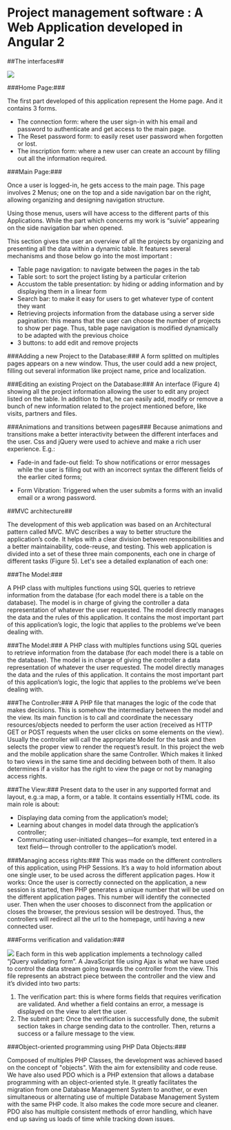 # Project management software : A Web Application developed in Angular 2  #


##The interfaces##

![]({{site.baseurl}}/http://farm6.staticflickr.com/5564/30341354171_4c9cdcb45e_b.jpg)

###Home Page:###

The first part developed of this application represent the Home page. And it contains 3 forms.
  - The connection form: where the user sign-in with his email and password to
authenticate and get access to the main page.
  - The Reset password form: to easily reset user password when forgotten or lost.
  - The inscription form: where a new user can create an account by filling out all the
information required.




###Main Page:###

Once a user is logged-in, he gets access to the main page. This page involves 2 Menus; one on the top and a side navigation bar on the right, allowing organizing and designing navigation structure.

Using those menus, users will have access to the different parts of this Applications. While
the part which concerns my work is “suivie” appearing on the side navigation bar when
opened.

This section gives the user an overview of all the projects by organizing and presenting all the
data within a dynamic table. It features several mechanisms and those below go into the most important :
- Table page navigation: to navigate between the pages in the tab
- Table sort: to sort the project listing by a particular criterion
- Accustom the table presentation: by hiding or adding information and by displaying
them in a linear form
- Search bar: to make it easy for users to get whatever type of content they want
- Retrieving projects information from the database using a server side pagination: this
 means that the user can choose the number of projects to show per page. Thus, table page navigation is modified dynamically to be adapted with the previous choice
- 3 buttons: to add edit and remove projects





###Adding a new Project to the Database:###
A form splitted on multiples pages appears on a new window. Thus, the user could add a new
project, filling out several information like project name, price and localization.

###Editing an existing Project on the Database:###
An interface (Figure 4) showing all the project information allowing the user to edit any project listed on the table. In addition to that, he can easily add, modify or remove a bunch of new information related to the project mentioned before, like visits, partners and files.

###Animations and transitions between pages###
Because animations and transitions make a better interactivity between the different interfaces
and the user. Css and jQuery were used to achieve and make a rich user experience. E.g.:

- Fade-in and fade-out field: To show notifications or error messages while the user is
filling out with an incorrect syntax the different fields of the earlier cited forms;

- Form Vibration: Triggered when the user submits a forms with an invalid email or a
wrong password.


##MVC architecture##

The development of this web application was based on an Architectural pattern called MVC. MVC describes a way to better structure the application’s code. It helps with a clear division between responsibilities and a better maintainability, code-reuse, and testing.
This web application is divided into a set of these three main components, each one in charge of different tasks (Figure 5). Let's see a detailed explanation of each one:

###The Model:###

A PHP class with multiples functions using SQL queries to retrieve information from the database (for each model there is a table on the database). The model is in charge of giving the controller a data representation of whatever the user requested. The model directly manages the data and the rules of this application. It contains the most important part of this application’s logic, the logic that applies to the problems we’ve been dealing with.

###The Model:###
A PHP class with multiples functions using SQL queries to retrieve information from the database (for each model there is a table on the database). The model is in charge of giving the controller a data representation of whatever the user requested. The model directly manages the data and the rules of this application. It contains the most important part of this application’s logic, the logic that applies to the problems we’ve been dealing with.

###The Controller:###
A PHP file that manages the logic of the code that makes decisions. This is somehow the intermediary between the model and the view. Its main function is to call and coordinate the necessary resources/objects needed to perform the user action (received as HTTP GET or POST requests when the user clicks on some elements on the view). Usually the controller will call the appropriate Model for the task and then selects the proper view to render the request’s result.
In this project the web and the mobile application share the same Controller. Which makes it
linked to two views in the same time and deciding between both of them. It also determines if
a visitor has the right to view the page or not by managing access rights.

###The View:###
Present data to the user in any supported format and layout, e.g.:a map, a form, or a table. It contains essentially HTML code. its main role is about:

- Displaying data coming from the application’s model;
- Learning about changes in model data through the application’s controller;
- Communicating user-initiated changes—for example, text entered in a text field—
through controller to the application’s model.



###Managing access rights:###
This was made on the different controllers of this application, using PHP Sessions. It’s a way to hold information about one single user, to be used across the different application pages.
How it works:
Once the user is correctly connected on the application, a new session is started, then PHP
generates a unique number that will be used on the different application pages. This number
will identify the connected user.
Then when the user chooses to disconnect from the application or closes the browser, the previous session will be destroyed. Thus, the controllers will redirect all the url to the homepage, until having a new connected user.

###Forms verification and validation:###

![]({{site.baseurl}}/http://farm6.staticflickr.com/5575/29796029553_1e095e0a51_b.jpg)
Each form in this web application implements a technology called “jQuery validating
form”. A JavaScript file using Ajax is what we have used to control the data stream going towards
the controller from the view. This file represents an abstract piece between the controller and the view and it’s divided into two parts:

1. The verification part: this is where forms fields that requires verification are validated.
And whether a field contains an error, a message is displayed on the view to alert the user.
2. The submit part: Once the verification is successfully done, the submit section takes in charge sending data to the controller. Then, returns a success or a failure message to the view.



###Object-oriented programming using PHP Data Objects:###

Composed of multiples PHP Classes, the development was achieved based on the concept of
"objects". With the aim for extensibility and code reuse.
We have also used PDO which is a PHP extension that allows a database programming with an object-oriented style. It greatly facilitates the migration from one Database Management System to another, or even simultaneous or alternating use of multiple Database Management System with the same PHP code. It also makes the code more secure and cleaner. PDO also has multiple consistent methods of error handling, which have end up saving us loads of time while tracking down issues.

